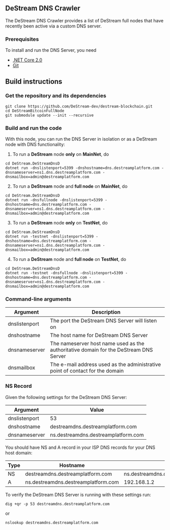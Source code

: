 ## DeStream DNS Crawler 
The DeStream DNS Crawler provides a list of DeStream full nodes that have recently been active via a custom DNS server.

### Prerequisites

To install and run the DNS Server, you need
* [.NET Core 2.0](https://www.microsoft.com/net/download/core)
* [Git](https://git-scm.com/)

## Build instructions

### Get the repository and its dependencies

```
git clone https://github.com/DeStream-dev/destream-blockchain.git  
cd DeStreamBitcoinFullNode
git submodule update --init --recursive
```

### Build and run the code
With this node, you can run the DNS Server in isolation or as a DeStream node with DNS functionality:

1. To run a <b>DeStream</b> node <b>only</b> on <b>MainNet</b>, do
```
cd DeStream.DeStreamDnsD
dotnet run -dnslistenport=5399 -dnshostname=dns.destreamplatform.com -dnsnameserver=ns1.dns.destreamplatform.com -dnsmailbox=admin@destreamplatform.com
```  

2. To run a <b>DeStream</b> node and <b>full node</b> on <b>MainNet</b>, do
```
cd DeStream.DeStreamDnsD
dotnet run -dnsfullnode -dnslistenport=5399 -dnshostname=dns.destreamplatform.com -dnsnameserver=ns1.dns.destreamplatform.com -dnsmailbox=admin@destreamplatform.com
```  

3. To run a <b>DeStream</b> node <b>only</b> on <b>TestNet</b>, do
```
cd DeStream.DeStreamDnsD
dotnet run -testnet -dnslistenport=5399 -dnshostname=dns.destreamplatform.com -dnsnameserver=ns1.dns.destreamplatform.com -dnsmailbox=admin@destreamplatform.com
```  

4. To run a <b>DeStream</b> node and <b>full node</b> on <b>TestNet</b>, do
```
cd DeStream.DeStreamDnsD
dotnet run -testnet -dnsfullnode -dnslistenport=5399 -dnshostname=dns.destreamplatform.com -dnsnameserver=ns1.dns.destreamplatform.com -dnsmailbox=admin@destreamplatform.com
```  

### Command-line arguments

| Argument      | Description                                                                          |
| ------------- | ------------------------------------------------------------------------------------ |
| dnslistenport | The port the DeStream DNS Server will listen on                                       |
| dnshostname   | The host name for DeStream DNS Server                                                 |
| dnsnameserver | The nameserver host name used as the authoritative domain for the DeStream DNS Server |
| dnsmailbox    | The e-mail address used as the administrative point of contact for the domain        |

### NS Record

Given the following settings for the DeStream DNS Server:

| Argument      | Value                             |
| ------------- | --------------------------------- |
| dnslistenport | 53                                |
| dnshostname   | destreamdns.destreamplatform.com    |
| dnsnameserver | ns.destreamdns.destreamplatform.com |

You should have NS and A record in your ISP DNS records for your DNS host domain:

| Type     | Hostname                          | Data                              |
| -------- | --------------------------------- | --------------------------------- |
| NS       | destreamdns.destreamplatform.com    | ns.destreamdns.destreamplatform.com |
| A        | ns.destreamdns.destreamplatform.com | 192.168.1.2                       |

To verify the DeStream DNS Server is running with these settings run:

```
dig +qr -p 53 destreamdns.destreamplatform.com
```  
or
```
nslookup destreamdns.destreamplatform.com
```
